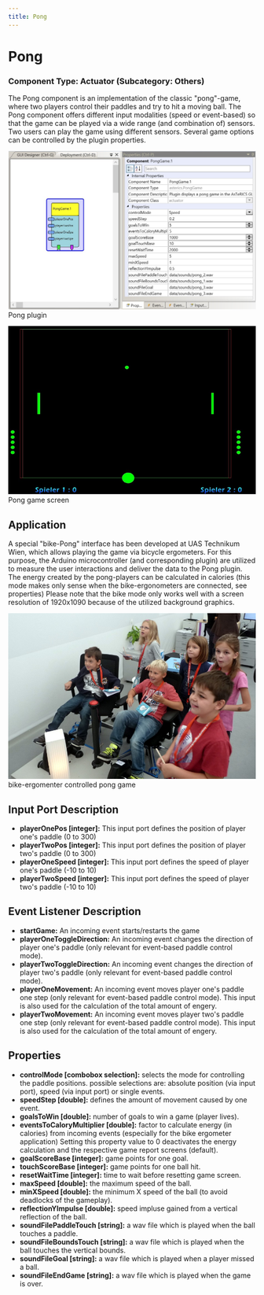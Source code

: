 ```yaml
---
title: Pong
---
```


# Pong

### Component Type: Actuator (Subcategory: Others)

The Pong component is an implementation of the classic "pong"-game, where two players control their paddles and try to hit a moving ball.
The Pong component offers different input modalities (speed or event-based) so that the game can be played via a wide range (and combination of) sensors.
Two users can play the game using different sensors.
Several game options can be controlled by the plugin properties.

![Screenshot: Pong plugin](./img/Pong.jpg "Screenshot: Pong plugin")  
Pong plugin

![Screenshot: Pong game screen](./img/PongScreen.jpg "Pong game screen")  
Pong game screen

## Application

A special "bike-Pong" interface has been developed at UAS Technikum Wien, which allows playing the game via bicycle ergometers.
For this purpose, the Arduino microcontroller (and corresponding plugin) are utilized to measure the user interactions and deliver the data to the Pong plugin.
The energy created by the pong-players can be calculated in calories (this mode makes only sense when the bike-ergonometers are connected, see properties) Please note that the bike mode only works well with a screen resolution of 1920x1090 because of the utilized background graphics.

![bike pong gaming](./img/PongApplication.jpg "bike pong gaming")  
bike-ergomenter controlled pong game

## Input Port Description

- **playerOnePos \[integer\]:** This input port defines the position of player one's paddle (0 to 300)
- **playerTwoPos \[integer\]:** This input port defines the position of player two's paddle (0 to 300)
- **playerOneSpeed \[integer\]:** This input port defines the speed of player one's paddle (-10 to 10)
- **playerTwoSpeed \[integer\]:** This input port defines the speed of player two's paddle (-10 to 10)

## Event Listener Description

- **startGame:** An incoming event starts/restarts the game
- **playerOneToggleDirection:** An incoming event changes the direction of player one's paddle (only relevant for event-based paddle control mode).
- **playerTwoToggleDirection:** An incoming event changes the direction of player two's paddle (only relevant for event-based paddle control mode).
- **playerOneMovement:** An incoming event moves player one's paddle one step (only relevant for event-based paddle control mode).
  This input is also used for the calculation of the total amount of engery.
- **playerTwoMovement:** An incoming event moves player two's paddle one step (only relevant for event-based paddle control mode).
  This input is also used for the calculation of the total amount of engery.

## Properties

- **controlMode \[combobox selection\]:** selects the mode for controlling the paddle positions.
  possible selections are: absolute position (via input port), speed (via input port) or single events.
- **speedStep \[double\]:** defines the amount of movement caused by one event.
- **goalsToWin \[double\]:** number of goals to win a game (player lives).
- **eventsToCaloryMultiplier \[double\]:** factor to calculate energy (in calories) from incoming events (especially for the bike ergometer application) Setting this property value to 0 deactivates the energy calculation and the respective game report screens (default).
- **goalScoreBase \[integer\]:** game points for one goal.
- **touchScoreBase \[integer\]:** game points for one ball hit.
- **resetWaitTime \[integer\]:** time to wait before resetting game screen.
- **maxSpeed \[double\]:** the maximum speed of the ball.
- **minXSpeed \[double\]:** the minimum X speed of the ball (to avoid deadlocks of the gameplay).
- **reflectionYImpulse \[double\]:** speed impluse gained from a vertical reflection of the ball.
- **soundFilePaddleTouch \[string\]:** a wav file which is played when the ball touches a paddle.
- **soundFileBoundsTouch \[string\]:** a wav file which is played when the ball touches the vertical bounds.
- **soundFileGoal \[string\]:** a wav file which is played when a player missed a ball.
- **soundFileEndGame \[string\]:** a wav file which is played when the game is over.
